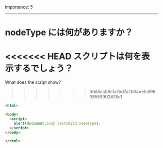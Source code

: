 importance: 5

---

# nodeType には何がありますか？

<<<<<<< HEAD
スクリプトは何を表示するでしょう？
=======
What does the script show?
>>>>>>> 3dd8ca09c1a7ed7a7b04eefc69898559902478e1

```html
<html>

<body>
  <script>
    alert(document.body.lastChild.nodeType);
  </script>
</body>

</html>
```
